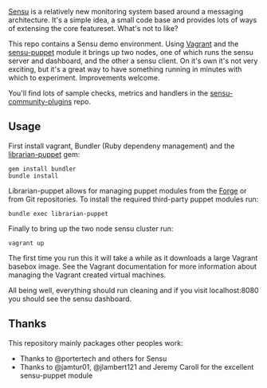 [Sensu](http://sensuapp.com) is a relatively new monitoring system based around a messaging
architecture. It's a simple idea, a small code base and provides
lots of ways of extensing the core featureset. What's not to like?

This repo contains a Sensu demo environment. Using
[Vagrant](http://vagrantup.com) and the
[sensu-puppet](https://github.com/sensu/sensu-puppet) module it brings up two nodes, one of which runs the
sensu server and dashboard, and the other a sensu client. On it's own
it's not very exciting, but it's a great way to have something running
in minutes with which to experiment. Improvements welcome.

You'll find lots of sample checks, metrics and handlers in the
[sensu-community-plugins](https://github.com/sensu/sensu-community-plugins) repo.

## Usage

First install vagrant, Bundler (Ruby dependeny management) and the
[librarian-puppet](https://github.com/rodjek/librarian-puppet) gem:

    gem install bundler
    bundle install

Librarian-puppet allows for managing puppet modules from the
[Forge](http://forge.puppetlabs.com) or from Git repositories. To
install the required third-party puppet modules run:

    bundle exec librarian-puppet

Finally to bring up the two node sensu cluster run:

    vagrant up

The first time you run this it will take a while as it downloads a large
Vagrant basebox image. See the Vagrant documentation for more
information about managing the Vagrant created virtual machines.

All being well, everything should run cleaning and if you visit localhost:8080 you
should see the sensu dashboard.

## Thanks

This repository mainly packages other peoples work:

* Thanks to @portertech and others for Sensu
* Thanks to @jamtur01, @jlambert121 and Jeremy Caroll for the excellent sensu-puppet module
